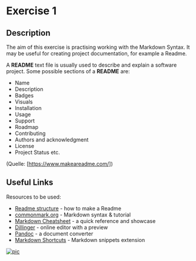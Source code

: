 # Exercise 1
## Description
The aim of this exercise is practising working with the Markdown Syntax. It may be useful for creating project documentation, for example a Readme.

A **README** text file is usually used to describe and explain a software project. Some possible sections of a **README** are:

* Name
* Description
* Badges
* Visuals
* Installation
* Usage
* Support
* Roadmap
* Contributing
* Authors and acknowledgment
* License
* Project Status etc.

(Quelle: [https://www.makeareadme.com/])

## Useful Links

Resources to be used:

- [Readme structure] - how to make a Readme
- [commonmark.org] - Markdown syntax & tutorial
- [Markdown Cheatsheet] - a quick reference and showcase
- [Dillinger] - online editor with a preview
- [Pandoc] - a document converter
- [Markdown Shortcuts] - Markdown snippets extension

[![pic](https://github.com/robole/vscode-markdown-shortcuts/raw/HEAD/img/logo.png)](https://marketplace.visualstudio.com/items?itemName=robole.markdown-shortcuts)




[//]: # (These are reference links used in the body of this note)

   [Readme structure]: <https://www.makeareadme.com/>
   [commonmark.org]: <https://commonmark.org/help/>
   [Markdown Cheatsheet]: <https://github.com/adam-p/markdown-here/wiki/Markdown-Cheatsheet>
   [Dillinger]: <https://dillinger.io/>
   [Pandoc]: <https://pandoc.org/>
   [Markdown Shortcuts]: <https://marketplace.visualstudio.com/items?itemName=robole.markdown-shortcuts>
   [https://www.makeareadme.com/]: <https://www.makeareadme.com/>
   
   
   
   
